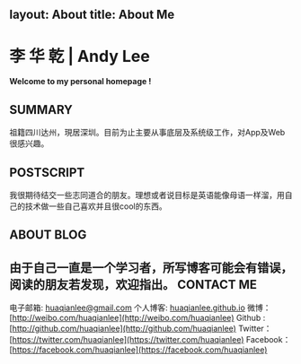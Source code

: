 layout: About
title: About Me
---
李 华 乾 | Andy Lee　
=============

**Welcome to my personal homepage !**

SUMMARY
-------

祖籍四川达州，現居深圳。目前为止主要从事底层及系统级工作，对App及Web很感兴趣。


POSTSCRIPT
------------------
我很期待结交一些志同道合的朋友。理想或者说目标是英语能像母语一样溜，用自己的技术做一些自己喜欢并且很cool的东西。

ABOUT BLOG
------------------
由于自己一直是一个学习者，所写博客可能会有错误，阅读的朋友若发现，欢迎指出。
CONTACT ME
------------------
电子邮箱: <huaqianlee@gmail.com>
个人博客: [huaqianlee.github.io](http://huaqianlee.github.io)
微博： [http://weibo.com/huaqianlee](http://weibo.com/huaqianlee)
Github : [http://github.com/huaqianlee](http://github.com/huaqianlee)
Twitter：[https://twitter.com/huaqianlee](https://twitter.com/huaqianlee)
Facebook：[https://facebook.com/huaqianlee](https://facebook.com/huaqianlee)
